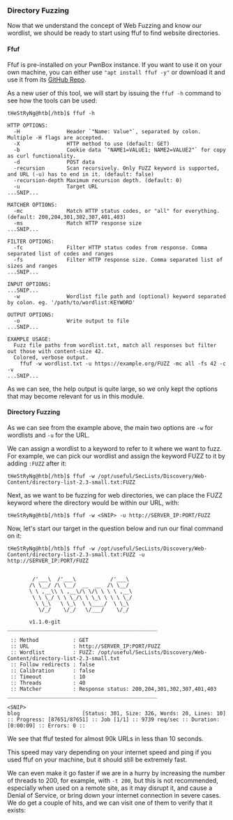 ### Directory Fuzzing

Now that we understand the concept of Web Fuzzing and know our wordlist, we should be ready to start using ffuf to find website directories.

#### Ffuf

Ffuf is pre-installed on your PwnBox instance. If you want to use it on your own machine, you can either use ```"apt install ffuf -y"``` or download it and use it from its [GitHub Repo](https://github.com/ffuf/ffuf.git). 

As a new user of this tool, we will start by issuing the ```ffuf -h``` command to see how the tools can be used:

```
tHeStRyNg@htb[/htb]$ ffuf -h

HTTP OPTIONS:
  -H               Header `"Name: Value"`, separated by colon. Multiple -H flags are accepted.
  -X               HTTP method to use (default: GET)
  -b               Cookie data `"NAME1=VALUE1; NAME2=VALUE2"` for copy as curl functionality.
  -d               POST data
  -recursion       Scan recursively. Only FUZZ keyword is supported, and URL (-u) has to end in it. (default: false)
  -recursion-depth Maximum recursion depth. (default: 0)
  -u               Target URL
...SNIP...

MATCHER OPTIONS:
  -mc              Match HTTP status codes, or "all" for everything. (default: 200,204,301,302,307,401,403)
  -ms              Match HTTP response size
...SNIP...

FILTER OPTIONS:
  -fc              Filter HTTP status codes from response. Comma separated list of codes and ranges
  -fs              Filter HTTP response size. Comma separated list of sizes and ranges
...SNIP...

INPUT OPTIONS:
...SNIP...
  -w               Wordlist file path and (optional) keyword separated by colon. eg. '/path/to/wordlist:KEYWORD'

OUTPUT OPTIONS:
  -o               Write output to file
...SNIP...

EXAMPLE USAGE:
  Fuzz file paths from wordlist.txt, match all responses but filter out those with content-size 42.
  Colored, verbose output.
    ffuf -w wordlist.txt -u https://example.org/FUZZ -mc all -fs 42 -c -v
...SNIP...
```

As we can see, the help output is quite large, so we only kept the options that may become relevant for us in this module.

#### Directory Fuzzing

As we can see from the example above, the main two options are ```-w``` for wordlists and ```-u``` for the URL. 

We can assign a wordlist to a keyword to refer to it where we want to fuzz. For example, we can pick our wordlist and assign the keyword FUZZ to it by adding ```:FUZZ``` after it:

```tHeStRyNg@htb[/htb]$ ffuf -w /opt/useful/SecLists/Discovery/Web-Content/directory-list-2.3-small.txt:FUZZ```

Next, as we want to be fuzzing for web directories, we can place the FUZZ keyword where the directory would be within our URL, with:

```tHeStRyNg@htb[/htb]$ ffuf -w <SNIP> -u http://SERVER_IP:PORT/FUZZ```

Now, let's start our target in the question below and run our final command on it:

```
tHeStRyNg@htb[/htb]$ ffuf -w /opt/useful/SecLists/Discovery/Web-Content/directory-list-2.3-small.txt:FUZZ -u http://SERVER_IP:PORT/FUZZ


        /'___\  /'___\           /'___\       
       /\ \__/ /\ \__/  __  __  /\ \__/       
       \ \ ,__\\ \ ,__\/\ \/\ \ \ \ ,__\      
        \ \ \_/ \ \ \_/\ \ \_\ \ \ \ \_/      
         \ \_\   \ \_\  \ \____/  \ \_\       
          \/_/    \/_/   \/___/    \/_/       

       v1.1.0-git
________________________________________________

 :: Method           : GET
 :: URL              : http://SERVER_IP:PORT/FUZZ
 :: Wordlist         : FUZZ: /opt/useful/SecLists/Discovery/Web-Content/directory-list-2.3-small.txt
 :: Follow redirects : false
 :: Calibration      : false
 :: Timeout          : 10
 :: Threads          : 40
 :: Matcher          : Response status: 200,204,301,302,307,401,403
________________________________________________

<SNIP>
blog                    [Status: 301, Size: 326, Words: 20, Lines: 10]
:: Progress: [87651/87651] :: Job [1/1] :: 9739 req/sec :: Duration: [0:00:09] :: Errors: 0 ::
```

We see that ffuf tested for almost 90k URLs in less than 10 seconds. 

This speed may vary depending on your internet speed and ping if you used ffuf on your machine, but it should still be extremely fast.

We can even make it go faster if we are in a hurry by increasing the number of threads to 200, for example, with ```-t 200```, but this is not recommended, especially when used on a remote site, as it may disrupt it, and cause a Denial of Service, or bring down your internet connection in severe cases. 
We do get a couple of hits, and we can visit one of them to verify that it exists:
